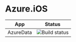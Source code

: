 # Azure.iOS

| App        | Status          |
| ---------- | --------------- |
| AzureData  | ![Build status][app-data-build-status] |









[app-data-build-status]:https://build.mobile.azure.com/v0.1/apps/359067a7-aa63-4c29-ac2e-bd9d29c086dc/branches/master/badge
